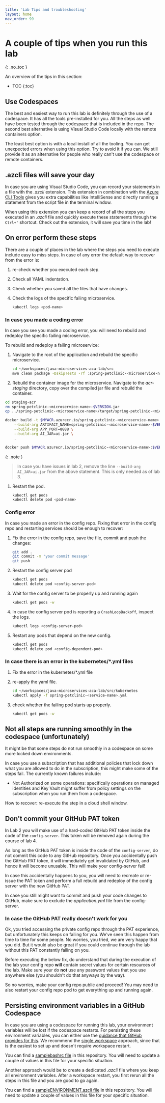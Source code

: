 ```yaml
---
title: 'Lab Tips and troubleshooting'
layout: home
nav_order: 99
---
```


# A couple of tips when you run this lab
{: .no_toc }

An overview of the tips in this section:

- TOC
{:toc}

## Use Codespaces

The best and easiest way to run this lab is definitely through the use of a codespace. It has all the tools pre-installed for you. All the steps as well have been tested through the codespace that is included in the repo. The second best alternative is using Visual Studio Code locally with the remote containers option.

The least best option is with a local install of all the tooling. You can get unexpected errors when using this option. Try to avoid it if you can. We still provide it as an alternative for people who really can't use the codespace or remote containers.

## .azcli files will save your day

In case you are using Visual Studio Code, you can record your statements in a file with the _.azcli_ extension. This extension in combination with the [Azure CLI Tools](https://marketplace.visualstudio.com/items?itemName=ms-vscode.azurecli) gives you extra capabilities like IntelliSense and directly running a statement from the script file in the terminal window. 

When using this extension you can keep a record of all the steps you executed in an _.azcli_ file and quickly execute these statements through the `Ctrl+'` shortcut. Check out the extension, it will save you time in the lab!

## On error perform these steps

There are a couple of places in the lab where the steps you need to execute include easy to miss steps. In case of any error the default way to recover from the error is:

1. re-check whether you executed each step.

1. Check all YAML indentation.

1. Check whether you saved all the files that have changes.

1. Check the logs of the specific failing microservice.

   ```bash
   kubectl logs <pod-name>
   ```

### In case you made a coding error

In case you see you made a coding error, you will need to rebuild and redeploy the specific failing microservice.

To rebuild and redeploy a failing microservice:

1. Navigate to the root of the application and rebuild the specific microservice.

   ```bash
   cd ~/workspaces/java-microservices-aca-lab/src
   mvn clean package -DskipTests -rf :spring-petclinic-<microservice-name>
   ```

1.  Rebuild the container image for the microservice. Navigate to the _acr-staging_ directory, copy over the compiled jar file and rebuild the container.

   ```bash
   cd staging-acr
   rm spring-petclinic-<microservice-name>-$VERSION.jar
   cp ../spring-petclinic-<microservice-name>/target/spring-petclinic-<microservice-name>-$VERSION.jar spring-petclinic-<microservice-name>-$VERSION.jar
   
   docker build -t $MYACR.azurecr.io/spring-petclinic-<microservice-name>:$VERSION \
       --build-arg ARTIFACT_NAME=spring-petclinic-<microservice-name>-$VERSION.jar \
       --build-arg APP_PORT=8888 \
       --build-arg AI_JAR=ai.jar \
       .

   docker push $MYACR.azurecr.io/spring-petclinic-<microservice-name>:$VERSION
   ```

   {: .note }
   > In case you have issues in lab 2, remove the line `--build-arg AI_JAR=ai.jar` from the above statement. This is only needed as of lab 3.

1. Restart the pod.

   ```bash
   kubectl get pods
   kubectl delete pod <pod-name> 
   ```

### Config error

In case you made an error in the config repo. Fixing that error in the config repo and restarting services should be enough to recover:

1. Fix the error in the config repo, save the file, commit and push the changes:

   ```bash
   git add .
   git commit -m 'your commit message'
   git push
   ```

1. Restart the config server pod

   ```bash
   kubectl get pods
   kubectl delete pod <config-server-pod> 
   ```

1. Wait for the config server to be properly up and running again

   ```bash
   kubectl get pods -w
   ```

1. In case the config server pod is reporting a `CrashLoopBackoff`, inspect the logs.

   ```bash
   kubectl logs <config-server-pod> 
   ```

1. Restart any pods that depend on the new config.

   ```bash
   kubectl get pods
   kubectl delete pod <config-dependent-pod> 
   ```

### In case there is an error in the kubernetes/*.yml files

1. Fix the error in the kubernetes/*.yml file

1. re-apply the yaml file.

   ```bash
   cd ~/workspaces/java-microservices-aca-lab/src/kubernetes
   kubectl apply -f spring-petclinic-<service-name>.yml
   ```

1. check whether the failing pod starts up properly.

   ```bash
   kubectl get pods -w
   ```

## Not all steps are running smoothly in the codespace (unfortunately)

It might be that some steps do not run smoothly in a codespace on some more locked down environments.

In case you use a subscription that has additional policies that lock down what you are allowed to do in the subscription, this might make some of the steps fail. The currently known failures include:

- Not Authorized on some operations: specifically operations on managed identities and Key Vault might suffer from policy settings on the subscription when you run them from a codespace.

How to recover: re-execute the step in a cloud shell window.

## Don't commit your GitHub PAT token

In Lab 2 you will make use of a hard-coded GitHub PAT token inside the code of the `config-server`. This token will be removed again during the course of lab 4. 

As long as the GitHub PAT token is inside the code of the `config-server`, do not commit this code to any GitHub repository. Once you accidentally push the GitHub PAT token, it will immediately get invalidated by GitHub, and hence it will become unusable. This will make your config-server fail!

In case this accidentally happens to you, you will need to recreate or re-issue the PAT token and perform a full rebuild and redeploy of the config server with the new GitHub PAT.

In case you still might want to commit and push your code changes to GitHub, make sure to exclude the _application.yml_ file from the config-server.

### In case the GitHub PAT really doesn't work for you

Ok, you tried accessing the private config repo through the PAT experience, but unfortunately this keeps on failing for you. We've seen this happen from time to time for some people. No worries, you tried, we are very happy that you did. But it would also be great if you could continue through the lab without this PAT constantly failing on you.

Before executing the below fix, do understand that during the execution of the lab your config repo **will** contain secret values for certain resources of the lab. Make sure your do **not** use any password values that you use anywhere else (you shouldn't do that anyways by the way).

So no worries, make your config repo public and proceed! You may need to also restart your config repo pod to get everything up and running again.

## Persisting environment variables in a GitHub Codespace

In case you are using a codespace for running this lab, your environment variables will be lost if the codespace restarts. For persisting these environment variables, you can either use the [guidance that GitHub provides for this](https://docs.github.com/en/enterprise-cloud@latest/codespaces/developing-in-codespaces/persisting-environment-variables-and-temporary-files). We recommend the [single workspace](https://docs.github.com/en/enterprise-cloud@latest/codespaces/developing-in-codespaces/persisting-environment-variables-and-temporary-files#for-a-single-codespace) approach, since that is the easiest to set up and doesn't require workspace restart.

You can find a [samplebashrc file](https://github.com/Azure-Samples/java-microservices-aca-lab/blob/main/solution/samplebashrc) in this repository. You will need to update a couple of values in this file for your specific situation.

Another approach would be to create a dedicated _.azcli_ file where you keep all environment variables. After a workspace restart, you first rerun all the steps in this file and you are good to go again.

You can find a [sampleENVIRONMENT.azcli file](https://github.com/Azure-Samples/java-microservices-aca-lab/blob/main/solution/sampleENVIRONMENT.azcli) in this repository. You will need to update a couple of values in this file for your specific situation.
